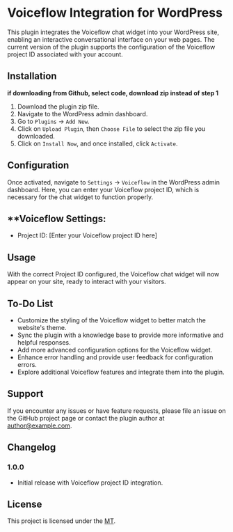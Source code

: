 # **Voiceflow Integration for WordPress**

This plugin integrates the Voiceflow chat widget into your WordPress site, enabling an interactive conversational interface on your web pages. The current version of the plugin supports the configuration of the Voiceflow project ID associated with your account.

## **Installation**

**if downloading from Github, select code, download zip instead of step 1**

1. Download the plugin zip file.
2. Navigate to the WordPress admin dashboard.
3. Go to `Plugins` -> `Add New`.
4. Click on `Upload Plugin`, then `Choose File` to select the zip file you downloaded.
5. Click on `Install Now`, and once installed, click `Activate`.

## **Configuration**

Once activated, navigate to `Settings` -> `Voiceflow` in the WordPress admin dashboard. Here, you can enter your Voiceflow project ID, which is necessary for the chat widget to function properly.

## \*\*Voiceflow Settings:

- Project ID: [Enter your Voiceflow project ID here]

## Usage

With the correct Project ID configured, the Voiceflow chat widget will now appear on your site, ready to interact with your visitors.

## To-Do List

- Customize the styling of the Voiceflow widget to better match the website's theme.
- Sync the plugin with a knowledge base to provide more informative and helpful responses.
- Add more advanced configuration options for the Voiceflow widget.
- Enhance error handling and provide user feedback for configuration errors.
- Explore additional Voiceflow features and integrate them into the plugin.

## Support

If you encounter any issues or have feature requests, please file an issue on the GitHub project page or contact the plugin author at [author@example.com](mailto:author@example.com).

## Changelog

### 1.0.0

- Initial release with Voiceflow project ID integration.

## License

This project is licensed under the [MT](/LICENSE).
